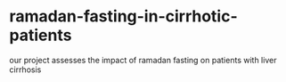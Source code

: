 # ramadan-fasting-in-cirrhotic-patients
our project assesses the impact of ramadan fasting on patients with liver cirrhosis 
